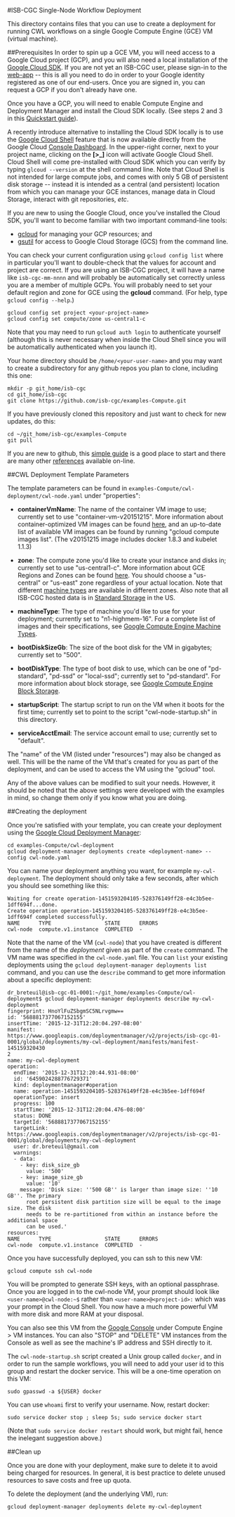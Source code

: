 #ISB-CGC Single-Node Workflow Deployment

This directory contains files that you can use to create a deployment for running CWL workflows on a single Google Compute Engine (GCE) VM (virtual machine).  

##Prerequisites
In order to spin up a GCE VM, you will need access to a Google Cloud project (GCP), and you will also need a local installation of the [Google Cloud SDK](https://cloud.google.com/sdk/).  If you are not yet an ISB-CGC user, please sign-in to the [web-app](https://isb-cgc.appspot.com)  --  this is all you need to do in order to your Google identity registered as one of our end-users.  Once you are signed in, you can request a GCP if you don't already have one.  

Once you have a GCP, you will need to enable Compute Engine and Deployment Manager and install the Cloud SDK locally.  (See steps 2 and 3 in this [Quickstart guide](https://cloud.google.com/deployment-manager/quickstart-guide)).

A recently introduce alternative to installing the Cloud SDK locally is to use the [Google Cloud Shell](https://cloud.google.com/cloud-shell/docs/) feature that is now available directly from the Google Cloud [Console Dashboard](https://console.developers.google.com/home/dashboard).  In the upper-right corner, next to your project name, clicking on the **[>_]** icon will activate Google Cloud Shell.  Cloud Shell will come pre-installed with Cloud SDK which you can verify by typing ``glcoud --version`` at the shell command line.  Note that Cloud Shell is not intended for large compute jobs, and comes with only 5 GB of persistent disk storage -- instead it is intended as a central (and persistent) location from which you can manage your GCE instances, manage data in Cloud Storage, interact with git repositories, *etc*.

If you are new to using the Google Cloud, once you've installed the Cloud SDK, you'll want to become familiar with two important command-line tools:
* [gcloud](https://cloud.google.com/sdk/gcloud/) for managing your GCP resources; and
* [gsutil](https://cloud.google.com/storage/docs/gsutil?hl=en) for access to Google Cloud Storage (GCS) from the command line.

You can check your current configuration using ``gcloud config list`` where in particular you'll want to double-check that the values for account and project are correct.  If you are using an ISB-CGC project, it will have a name like ``isb-cgc-mm-nnnn`` and will probably be automatically set correctly unless you are a member of multiple GCPs.  You will probably need to set your default region and zone for GCE using the **gcloud** command.  (For help, type ``gcloud config --help``.)

```
gcloud config set project <your-project-name>
gcloud config set compute/zone us-central1-c
```

Note that you may need to run ``gcloud auth login`` to authenticate yourself (although this is never necessary when inside the Cloud Shell since you will be automatically authenticated when you launch it).

Your home directory should be ``/home/<your-user-name>`` and you may want to create a subdirectory for any github repos you plan to clone, including this one:

```
mkdir -p git_home/isb-cgc
cd git_home/isb-cgc
git clone https://github.com/isb-cgc/examples-Compute.git
```

If you have previously cloned this repository and just want to check for new updates, do this:
```
cd ~/git_home/isb-cgc/examples-Compute
git pull
```

If you are new to github, this [simple guide](http://rogerdudler.github.io/git-guide/) is a good place to start and there are many other [references](https://help.github.com/articles/good-resources-for-learning-git-and-github/) available on-line.

##CWL Deployment Template Parameters

The template parameters can be found in ``examples-Compute/cwl-deployment/cwl-node.yaml`` under "properties":

- **containerVmName**:  The name of the container VM image to use; currently set to use "container-vm-v20151215".  More information about container-optimized VM images can be found [here](https://cloud.google.com/compute/docs/containers/container_vms), and an up-to-date list of available VM images can be found by running "gcloud compute images list".  (The v20151215 image includes docker 1.8.3 and kubelet 1.1.3)

- **zone**:  The compute zone you'd like to create your instance and disks in; currently set to use "us-central1-c".  More information about GCE Regions and Zones can be found [here](https://cloud.google.com/compute/docs/zones?hl=en).  You should choose a "us-central" or "us-east" zone regardless of your actual location.  Note that different [machine types](https://cloud.google.com/compute/docs/machine-types) are available in different zones.  Also note that all ISB-CGC hosted data is in [Standard Storage](https://cloud.google.com/storage/docs/standard-storage) in the US.

- **machineType**:  The type of machine you'd like to use for your deployment; currently set to "n1-highmem-16".  For a complete list of images and their specifications, see [Google Compute Engine Machine Types](https://cloud.google.com/compute/docs/machine-types).

- **bootDiskSizeGb**:  The size of the boot disk for the VM in gigabytes; currently set to "500".

- **bootDiskType**:  The type of boot disk to use, which can be one of "pd-standard", "pd-ssd" or "local-ssd"; currently set to "pd-standard".  For more information about block storage, see [Google Compute Engine Block Storage](https://cloud.google.com/compute/docs/disks).

- **startupScript**:  The startup script to run on the VM when it boots for the first time; currently set to point to the script "cwl-node-startup.sh" in this directory.

- **serviceAcctEmail**:  The service account email to use; currently set to "default". 

The "name" of the VM (listed under "resources") may also be changed as well.  This will be the name of the VM that's created for you as part of the deployment, and can be used to access the VM using the "gcloud" tool.  

Any of the above values can be modified to suit your needs.  However, it should be noted that the above settings were developed with the examples in mind, so change them only if you know what you are doing.

##Creating the deployment

Once you're satisfied with your template, you can create your deployment using the [Google Cloud Deployment Manager](https://cloud.google.com/deployment-manager/overview):
```
cd examples-Compute/cwl-deployment
gcloud deployment-manager deployments create <deployment-name> --config cwl-node.yaml
```
You can name your deployment anything you want, for example ``my-cwl-deployment``.  The deployment should only take a few seconds, after which you should see something like this:
```
Waiting for create operation-1451593204105-528376149ff28-e4c3b5ee-1dff694f...done.
Create operation operation-1451593204105-528376149ff28-e4c3b5ee-1dff694f completed successfully.
NAME      TYPE                 STATE      ERRORS
cwl-node  compute.v1.instance  COMPLETED  -
```
Note that the name of the VM (``cwl-node``) that you have created is different from the name of the *deployment* given as part of the ``create`` command.  The VM name was specified in the ``cwl-node.yaml`` file.
You can ``list`` your existing deployments using the ``gcloud deployment-manager deployments list`` command, and you can use the ``describe`` command to get more information about a specific deployment:
```
dr_breteuil@isb-cgc-01-0001:~/git_home/examples-Compute/cwl-deployment$ gcloud deployment-manager deployments describe my-cwl-deployment
fingerprint: HnoYlFuZSbgmSC5NLrvgmw==
id: '5688817377067152155'
insertTime: '2015-12-31T12:20:04.297-08:00'
manifest: https://www.googleapis.com/deploymentmanager/v2/projects/isb-cgc-01-0001/global/deployments/my-cwl-deployment/manifests/manifest-145159320430
2
name: my-cwl-deployment
operation:
  endTime: '2015-12-31T12:20:44.931-08:00'
  id: '6459024288776729371'
  kind: deploymentmanager#operation
  name: operation-1451593204105-528376149ff28-e4c3b5ee-1dff694f
  operationType: insert
  progress: 100
  startTime: '2015-12-31T12:20:04.476-08:00'
  status: DONE
  targetId: '5688817377067152155'
  targetLink: https://www.googleapis.com/deploymentmanager/v2/projects/isb-cgc-01-0001/global/deployments/my-cwl-deployment
  user: dr.breteuil@gmail.com
  warnings:
  - data:
    - key: disk_size_gb
      value: '500'
    - key: image_size_gb
      value: '10'
    message: 'Disk size: ''500 GB'' is larger than image size: ''10 GB''. The primary
      root persistent disk partition size will be equal to the image size. The disk
      needs to be re-partitioned from within an instance before the additional space
      can be used.'
resources:
NAME      TYPE                 STATE      ERRORS
cwl-node  compute.v1.instance  COMPLETED  -
```

Once you have successfully deployed, you can ssh to this new VM:
```
gcloud compute ssh cwl-node
```
You will be prompted to generate SSH keys, with an optional passphrase.  Once you are logged in to the cwl-node VM, your prompt should look like ``<user-name>@cwl-node:~$`` rather than ``<user-name>@<project-id>:`` which was your prompt in the Cloud Shell.  You now have a much more powerful VM with more disk and more RAM at your disposal.  

You can also see this VM from the [Google Console](https://console.developers.google.com/home/dashboard) under Compute Engine > VM instances.  You can also "STOP" and "DELETE" VM instances from the Console as well as see the machine's IP address and SSH directly to it.

The ``cwl-node-startup.sh`` script created a Unix group called ``docker``, and in order to run the sample workflows, you will need to add your user id to this group and restart the docker service.  This will be a one-time operation on this VM:
```
sudo gpasswd -a ${USER} docker
```
You can use ``whoami`` first to verify your username.  Now, restart docker:
```
sudo service docker stop ; sleep 5s; sudo service docker start
```
(Note that ``sudo service docker restart`` should work, but might fail, hence the inelegant suggestion above.)

##Clean up

Once you are done with your deployment, make sure to delete it to avoid being charged for resources.  In general, it is best practice to delete unused resources to save costs and free up quota.

To delete the deployment (and the underlying VM), run:
```
gcloud deployment-manager deployments delete my-cwl-deployment
```


